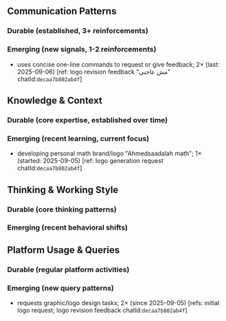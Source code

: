 ## Communication Patterns
### Durable (established, 3+ reinforcements)

### Emerging (new signals, 1-2 reinforcements)
- uses concise one-line commands to request or give feedback; 2× (last: 2025-09-06) [ref: logo revision feedback "مش عاجني" chatId:`decaa7b802ab4f`]

## Knowledge & Context
### Durable (core expertise, established over time)

### Emerging (recent learning, current focus)
- developing personal math brand/logo "Ahmedsaadalah math"; 1× (started: 2025-09-05) [ref: logo generation request chatId:`decaa7b802ab4f`]

## Thinking & Working Style
### Durable (core thinking patterns)

### Emerging (recent behavioral shifts)

## Platform Usage & Queries
### Durable (regular platform activities)

### Emerging (new query patterns)
- requests graphic/logo design tasks; 2× (since 2025-09-05) [refs: initial logo request; logo revision feedback chatId:`decaa7b802ab4f`]